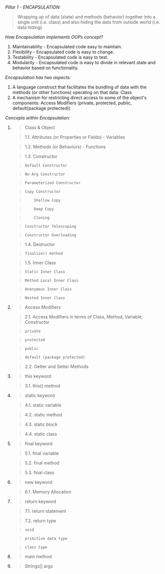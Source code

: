 *Pillar 1 - ENCAPSULATION:*
>Wrapping up of data (state) and methods (behavior) together into a single unit (i.e. class) and also hiding the data from outside world (i.e. data hiding).

_How Encapsulation implements OOPs concept?_
1. Maintainability - Encapsulated code easy to maintain.
2. Flexibility - Encapsulated code is easy to change.
3. Testability - Encapsulated code is easy to test.
4. Modularity - Encapsulated code is easy to divide in relevant state and behavior based on functionality.

_Encapsulation has two aspects:_
1. A language construct that facilitates the bundling of data with the methods (or other functions) operating on that data: Class
2. A mechanism for restricting direct access to some of the object's components: Access Modifiers (private, protected, public, default(package protected))

*Concepts within Encapsulation:*
1. >Class & Object
   
    >1.1. Attributes (or Properties or Fields) - Variables

    >1.2. Methods (or Behaviors) - Functions
    
    >1.3. Constructor
   
    >     Default Constructor

    >     No-Arg Constructor

    >     Parameterized Constructor

    >     Copy Constructor

    >         Shallow Copy

    >         Deep Copy

    >         Cloning

    >     Constructor Telescoping

    >     Constructor Overloading
   
    >1.4. Destructor
   
    >     finalize() method    
   
    >1.5. Inner Class
   
    >     Static Inner Class
   
    >     Method Local Inner Class
   
    >     Anonymous Inner Class
   
    >     Nested Inner Class
2. >Access Modifiers
   
    >2.1. Access Modifiers in terms of Class, Method, Variable, Constructor
   
    >     private
   
    >     protected
   
    >     public
   
    >     default (package protected)
   
    >2.2. Getter and Setter Methods
3. >this keyword
   
    >3.1. this() method
4. >static keyword
   
    >4.1. static variable
   
    >4.2. static method
   
    >4.3. static block
   
    >4.4. static class
5. >final keyword
   
    >5.1. final variable
   
    >5.2. final method

    >5.3. final class
6. >new keyword
   
    >6.1. Memory Allocation
7. >return keyword
   
    >7.1. return statement

    >7.2. return type 

    >     void

    >     primitive data type

    >     class type
8. >main method
9. >Strings[] args